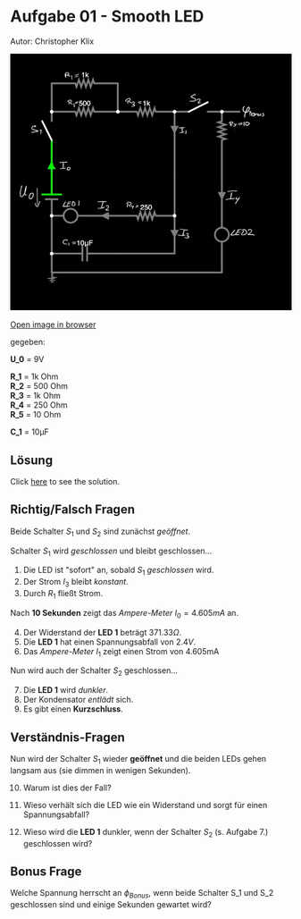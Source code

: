 # Aufgabe 01 - Smooth LED

Autor: Christopher Klix

![Circuit - State 0](./circuit-20230112-1258.jpg)

[Open image in browser](./circuit-20230112-1258.jpg)

gegeben:

**U_0** = 9V

**R_1** = 1k Ohm \
**R_2** = 500 Ohm \
**R_3** = 1k Ohm \
**R_4** = 250 Ohm \
**R_5** = 10 Ohm

**C_1** = 10µF

## Lösung

Click [here](./ET1_Klausuraufgabe_01_Loesung.md) to see the solution.

## Richtig/Falsch Fragen

Beide Schalter $S_1$ und $S_2$ sind zunächst _geöffnet_.

Schalter $S_1$ wird _geschlossen_ und bleibt geschlossen...

1. Die LED ist "sofort" an, sobald $S_1$ _geschlossen_ wird.
1. Der Strom $I_3$ bleibt _konstant_.
1. Durch $R_1$ fließt Strom.

Nach **10 Sekunden** zeigt das _Ampere-Meter_ $I_0 = 4.605mA$ an.

4. Der Widerstand der **LED 1** beträgt $371.33 \Omega$.
1. Die **LED 1** hat einen Spannungsabfall von $2.4V$.
1. Das _Ampere-Meter_ $I_1$ zeigt einen Strom von 4.605mA

Nun wird auch der Schalter $S_2$ geschlossen...

7. Die **LED 1** wird _dunkler_.
1. Der Kondensator _entlädt_ sich.
1. Es gibt einen **Kurzschluss**.

## Verständnis-Fragen

Nun wird der Schalter $S_1$ wieder **geöffnet** und die beiden LEDs gehen langsam aus (sie dimmen in wenigen Sekunden).

10. Warum ist dies der Fall?

11. Wieso verhält sich die LED wie ein Widerstand und sorgt für einen Spannungsabfall?

12. Wieso wird die **LED 1** dunkler, wenn der Schalter $S_2$ (s. Aufgabe 7.) geschlossen wird?

## Bonus Frage

Welche Spannung herrscht an $\phi_{Bonus}$, wenn beide Schalter S_1 und S_2 geschlossen sind und einige Sekunden gewartet wird?
